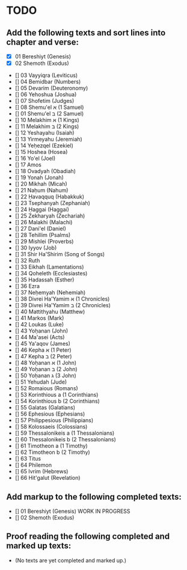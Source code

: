 # TODO
## Add the following texts and sort lines into chapter and verse:
- [x] 01 Bereshiyt (Genesis)
- [x] 02 Shemoth (Exodus)
- [] 03 Vayyiqra (Leviticus)
- [] 04 Bemidbar (Numbers)
- [] 05 Devarim (Deuteronomy)
- [] 06 Yehoshua (Joshua)
- [] 07 Shofetim (Judges)
- [] 08 Shemu'el א (1 Samuel)
- [] 01 Shemu'el ב (2 Samuel)
- [] 10 Melakhim א (1 Kings)
- [] 11 Melakhim ב (2 Kings)
- [] 12 Yeshayahu (Isaiah)
- [] 13 Yirmeyahu (Jeremiah)
- [] 14 Yeḥezqel (Ezekiel)
- [] 15 Hoshea (Hosea)
- [] 16 Yo'el (Joel)
- [] 17 Amos
- [] 18 Ovadyah (Obadiah)
- [] 19 Yonah (Jonah)
- [] 20 Mikhah (Micah)
- [] 21 Naḥum (Nahum)
- [] 22 Ḥavaqquq (Habakkuk)
- [] 23 Tsephanyah (Zephaniah)
- [] 24 Ḥaggai (Haggai)
- [] 25 Zekharyah (Zechariah)
- [] 26 Malakhi (Malachi)
- [] 27 Dani'el (Daniel)
- [] 28 Tehillim (Psalms)
- [] 29 Mishlei (Proverbs)
- [] 30 Iyyov (Job)
- [] 31 Shir Ha'Shirim (Song of Songs)
- [] 32 Ruth
- [] 33 Eikhah (Lamentations)
- [] 34 Qoheleth (Ecclesiastes)
- [] 35 Hadassah (Esther)
- [] 36 Ezra
- [] 37 Neḥemyah (Nehemiah)
- [] 38 Divrei Ha'Yamim א (1 Chronicles)
- [] 39 Divrei Ha'Yamim ב (2 Chronicles)
- [] 40 Mattithyahu (Matthew)
- [] 41 Markos (Mark)
- [] 42 Loukas (Luke)
- [] 43 Yoḥanan (John)
- [] 44 Ma'asei (Acts)
- [] 45 Ya'aqov (James)
- [] 46 Kepha א (1 Peter)
- [] 47 Kepha ב (2 Peter)
- [] 48 Yoḥanan א (1 John)
- [] 49 Yoḥanan ב (2 John)
- [] 50 Yoḥanan ג (3 John)
- [] 51 Yehudah (Jude)
- [] 52 Romaious (Romans)
- [] 53 Korinthious a (1 Corinthians)
- [] 54 Korinthious b (2 Corinthians)
- [] 55 Galatas (Galatians)
- [] 56 Ephesious (Ephesians)
- [] 57 Philippesious (Philippians)
- [] 58 Kolossaeis (Colossians)
- [] 59 Thessalonikeis a (1 Thessalonians)
- [] 60 Thessalonikeis b (2 Thessalonians)
- [] 61 Timotheon a (1 Timothy)
- [] 62 Timotheon b (2 Timothy)
- [] 63 Titus
- [] 64 Philemon
- [] 65 Ivrim (Hebrews)
- [] 66 Hit'galut (Revelation)
## Add markup to the following completed texts:
- [] 01 Bereshiyt (Genesis) WORK IN PROGRESS
- [] 02 Shemoth (Exodus)
## Proof reading the following completed and marked up texts:
- (No texts are yet completed and marked up.)
